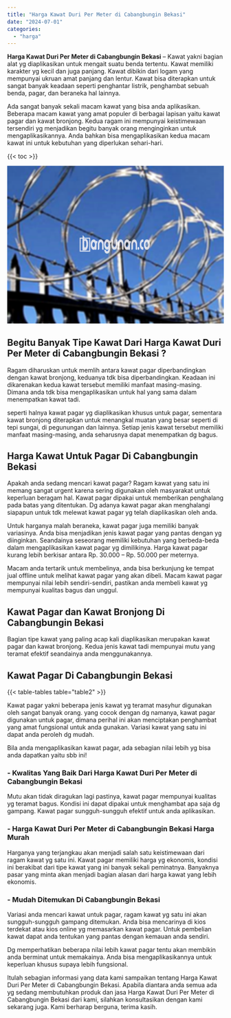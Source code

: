 ```yaml
---
title: "Harga Kawat Duri Per Meter di Cabangbungin Bekasi"
date: "2024-07-01"
categories: 
  - "harga"
---
```


**Harga Kawat Duri Per Meter di Cabangbungin Bekasi** – Kawat yakni bagian alat yg diaplikasikan untuk mengait suatu benda tertentu. Kawat memiliki karakter yg kecil dan juga panjang. Kawat dibikin dari logam yang mempunyai ukruan amat panjang dan lentur. Kawat bisa diterapkan untuk sangat banyak keadaan seperti penghantar listrik, penghambat sebuah benda, pagar, dan beraneka hal lainnya.

Ada sangat banyak sekali macam kawat yang bisa anda aplikasikan. Beberapa macam kawat yang amat populer di berbagai lapisan yaitu kawat pagar dan kawat bronjong. Kedua ragam ini mempunyai keistimewaan tersendiri yg menjadikan begitu banyak orang menginginkan untuk mengaplikasikannya. Anda bahkan bisa mengaplikasikan kedua macam kawat ini untuk kebutuhan yang diperlukan sehari-hari.

{{< toc >}}

![Harga Kawat Duri Per Meter di Cabangbungin Bekasi](/images/jual-kawat-murah48.png)

## Begitu Banyak Tipe Kawat Dari Harga Kawat Duri Per Meter di Cabangbungin Bekasi ?

Ragam diharuskan untuk memlih antara kawat pagar diperbandingkan dengan kawat bronjong, keduanya tdk bisa diperbandingkan. Keadaan ini dikarenakan kedua kawat tersebut memiliki manfaat masing-masing. Dimana anda tdk bisa mengaplikasikan untuk hal yang sama dalam menempatkan kawat tadi.

seperti halnya kawat pagar yg diaplikasikan khusus untuk pagar, sementara kawat bronjong diterapkan untuk menangkal muatan yang besar seperti di tepi sungai, di pegunungan dan lainnya. Setiap jenis kawat tersebut memiliki manfaat masing-masing, anda seharusnya dapat menempatkan dg bagus.

## Harga Kawat Untuk Pagar Di Cabangbungin Bekasi

Apakah anda sedang mencari kawat pagar? Ragam kawat yang satu ini memang sangat urgent karena sering digunakan oleh masyarakat untuk keperluan beragam hal. Kawat pagar dipakai untuk memberikan penghalang pada batas yang ditentukan. Dg adanya kawat pagar akan menghalangi siapapun untuk tdk melewat kawat pagar yg telah diaplikasikan oleh anda.

Untuk harganya malah beraneka, kawat pagar juga memiliki banyak variasinya. Anda bisa menjadikan jenis kawat pagar yang pantas dengan yg diinginkan. Seandainya seseorang memiliki kebutuhan yang berbeda-beda dalam mengaplikasikan kawat pagar yg dimilikinya. Harga kawat pagar kurang lebih berkisar antara Rp. 30.000 – Rp. 50.000 per meternya.

Macam anda tertarik untuk membelinya, anda bisa berkunjung ke tempat jual offline untuk melihat kawat pagar yang akan dibeli. Macam kawat pagar mempunyai nilai lebih sendiri-sendiri, pastikan anda membeli kawat yg mempunyai kualitas bagus dan unggul.

## Kawat Pagar dan Kawat Bronjong Di Cabangbungin Bekasi

Bagian tipe kawat yang paling acap kali diaplikasikan merupakan kawat pagar dan kawat bronjong. Kedua jenis kawat tadi mempunyai mutu yang teramat efektif seandainya anda menggunakannya.

## Kawat Pagar Di Cabangbungin Bekasi

{{< table-tables table="table2" >}}

Kawat pagar yakni beberapa jenis kawat yg teramat masyhur digunakan oleh sangat banyak orang. yang cocok dengan dg namanya, kawat pagar digunakan untuk pagar, dimana perihal ini akan menciptakan penghambat yang amat fungsional untuk anda gunakan. Variasi kawat yang satu ini dapat anda peroleh dg mudah.

Bila anda mengaplikasikan kawat pagar, ada sebagian nilai lebih yg bisa anda dapatkan yaitu sbb ini!

### \- Kwalitas Yang Baik Dari Harga Kawat Duri Per Meter di Cabangbungin Bekasi

Mutu akan tidak diragukan lagi pastinya, kawat pagar mempunyai kualitas yg teramat bagus. Kondisi ini dapat dipakai untuk menghambat apa saja dg gampang. Kawat pagar sungguh-sungguh efektif untuk anda aplikasikan.

### \- Harga Kawat Duri Per Meter di Cabangbungin Bekasi Harga Murah

Harganya yang terjangkau akan menjadi salah satu keistimewaan dari ragam kawat yg satu ini. Kawat pagar memiliki harga yg ekonomis, kondisi ini berakibat dari tipe kawat yang ini banyak sekali peminatnya. Banyaknya pasar yang minta akan menjadi bagian alasan dari harga kawat yang lebih ekonomis.

### \- Mudah Ditemukan Di Cabangbungin Bekasi

Variasi anda mencari kawat untuk pagar, ragam kawat yg satu ini akan sungguh-sungguh gampang ditemukan. Anda bisa mencarinya di kios terdekat atau kios online yg memasarkan kawat pagar. Untuk pembelian kawat dapat anda tentukan yang pantas dengan kemauan anda sendiri.

Dg memperhatikan beberapa nilai lebih kawat pagar tentu akan membikin anda berminat untuk memakainya. Anda bisa mengaplikasikannya untuk keperluan khusus supaya lebih fungsional.

Itulah sebagian informasi yang data kami sampaikan tentang Harga Kawat Duri Per Meter di Cabangbungin Bekasi. Apabila diantara anda semua ada yg sedang membutuhkan produk dan jasa Harga Kawat Duri Per Meter di Cabangbungin Bekasi dari kami, silahkan konsultasikan dengan kami sekarang juga. Kami berharap berguna, terima kasih.
